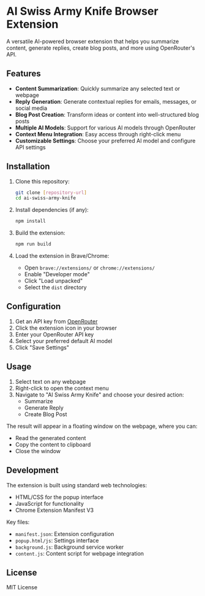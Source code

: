 # AI Swiss Army Knife Browser Extension

A versatile AI-powered browser extension that helps you summarize content, generate replies, create blog posts, and more using OpenRouter's API.

## Features

- **Content Summarization**: Quickly summarize any selected text or webpage
- **Reply Generation**: Generate contextual replies for emails, messages, or social media
- **Blog Post Creation**: Transform ideas or content into well-structured blog posts
- **Multiple AI Models**: Support for various AI models through OpenRouter
- **Context Menu Integration**: Easy access through right-click menu
- **Customizable Settings**: Choose your preferred AI model and configure API settings

## Installation

1. Clone this repository:
   ```bash
   git clone [repository-url]
   cd ai-swiss-army-knife
   ```

2. Install dependencies (if any):
   ```bash
   npm install
   ```

3. Build the extension:
   ```bash
   npm run build
   ```

4. Load the extension in Brave/Chrome:
   - Open `brave://extensions/` or `chrome://extensions/`
   - Enable "Developer mode"
   - Click "Load unpacked"
   - Select the `dist` directory

## Configuration

1. Get an API key from [OpenRouter](https://openrouter.ai/)
2. Click the extension icon in your browser
3. Enter your OpenRouter API key
4. Select your preferred default AI model
5. Click "Save Settings"

## Usage

1. Select text on any webpage
2. Right-click to open the context menu
3. Navigate to "AI Swiss Army Knife" and choose your desired action:
   - Summarize
   - Generate Reply
   - Create Blog Post

The result will appear in a floating window on the webpage, where you can:
- Read the generated content
- Copy the content to clipboard
- Close the window

## Development

The extension is built using standard web technologies:
- HTML/CSS for the popup interface
- JavaScript for functionality
- Chrome Extension Manifest V3

Key files:
- `manifest.json`: Extension configuration
- `popup.html/js`: Settings interface
- `background.js`: Background service worker
- `content.js`: Content script for webpage integration

## License

MIT License